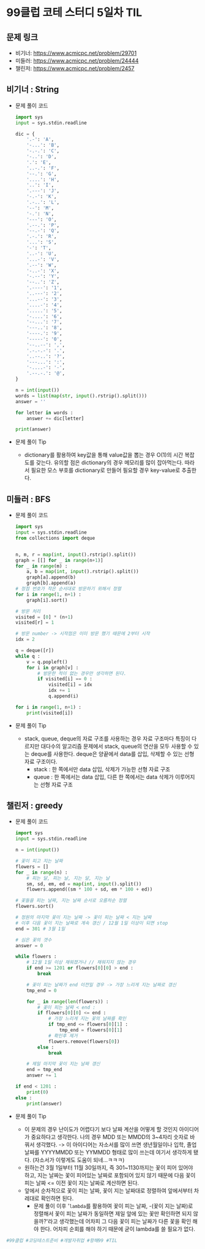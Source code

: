 # 99클럽 코테 스터디 5일차 TIL

## 문제 링크
* 비기너: https://www.acmicpc.net/problem/29701
* 미들러: https://www.acmicpc.net/problem/24444
* 챌린저: https://www.acmicpc.net/problem/2457


## 비기너 : String

* 문제 풀이 코드

    ```python
    import sys
    input = sys.stdin.readline

    dic = {
        '.-': 'A',
        '-...': 'B',
        '-.-.': 'C',
        '-..': 'D',
        '.': 'E',
        '..-.': 'F',
        '--.': 'G',
        '....': 'H',
        '..': 'I',
        '.---': 'J',
        '-.-': 'K',
        '.-..': 'L',
        '--': 'M',
        '-.': 'N',
        '---': 'O',
        '.--.': 'P',
        '--.-': 'Q',
        '.-.': 'R',
        '...': 'S',
        '-': 'T',
        '..-': 'U',
        '...-': 'V',
        '.--': 'W',
        '-..-': 'X',
        '-.--': 'Y',
        '--..': 'Z',
        '.----': '1',
        '..---': '2',
        '...--': '3',
        '....-': '4',
        '.....': '5',
        '-....': '6',
        '--...': '7',
        '---..': '8',
        '----.': '9',
        '-----': '0',
        '--..--': ',',
        '.-.-.-': '.',
        '..--..': '?',
        '---...': ':',
        '-....-': '-',
        '.--.-.': '@',
    }

    n = int(input())
    words = list(map(str, input().rstrip().split()))
    answer = ''

    for letter in words :
        answer += dic[letter]

    print(answer)
    ```

* 문제 풀이 Tip
    * dictionary를 활용하여 key값을 통해 value값을 뽑는 경우 O(1)의 시간 복잡도를 갖는다. 유의할 점은 dictionary의 경우 메모리를 많이 잡아먹는다. 따라서 필요한 모스 부호를 dictionary로 만들어 필요할 경우 key-value로 추출한다.



## 미들러 : BFS

* 문제 풀이 코드

    ```python
    import sys
    input = sys.stdin.readline
    from collections import deque


    n, m, r = map(int, input().rstrip().split())
    graph = [[] for _ in range(n+1)]
    for _ in range(m) :
        a, b = map(int, input().rstrip().split())
        graph[a].append(b)
        graph[b].append(a)
    # 정점 번호가 작은 순서대로 방문하기 위해서 정렬
    for i in range(1, n+1) :
        graph[i].sort()

    # 방문 처리
    visited = [0] * (n+1)
    visited[r] = 1

    # 방문 number -> 시작점은 이미 방문 했기 때문에 2부터 시작
    idx = 2

    q = deque([r])
    while q :
        v = q.popleft()
        for i in graph[v] :
            # 방문한 적이 없는 경우만 생각하면 된다.
            if visited[i] == 0 :
                visited[i] = idx
                idx += 1
                q.append(i)

    for i in range(1, n+1) :
        print(visited[i])
    ```

* 문제 풀이 Tip
    * stack, queue, deque의 자료 구조를 사용하는 경우 자료 구조마다 특징이 다르지만 대다수의 알고리즘 문제에서 stack, queue의 연산을 모두 사용할 수 있는 deque를 사용한다. deque은 양끝에서 data를 삽입, 삭제할 수 있는 선형 자료 구조이다.
        * stack : 한 쪽에서만 data 삽입, 삭제가 가능한 선형 자료 구조
        * queue : 한 쪽에서는 data 삽입, 다른 한 쪽에서는 data 삭제가 이루어지는 선형 자료 구조


## 챌린저 : greedy

* 문제 풀이 코드

    ```python
    import sys
    input = sys.stdin.readline

    n = int(input())

    # 꽃이 피고 지는 날짜
    flowers = []
    for _ in range(n) :
        # 피는 달, 피는 날, 지는 달, 지는 날
        sm, sd, em, ed = map(int, input().split())
        flowers.append((sm * 100 + sd, em * 100 + ed))

    # 꽃들을 피는 날짜, 지는 날짜 순서로 오름차순 정렬
    flowers.sort()

    # 정원의 마지막 꽃이 지는 날짜 -> 꽃이 피는 날짜 < 지는 날짜
    # 이후 다음 꽃이 지는 날짜로 계속 갱신 / 12월 1일 이상이 되면 stop
    end = 301 # 3월 1일

    # 심은 꽃의 갯수
    answer = 0

    while flowers :
        # 12월 1일 이상 채워졌거나 // 채워지지 않는 경우
        if end >= 1201 or flowers[0][0] > end :
            break

        # 꽃이 피는 날짜가 end 이전일 경우 -> 가장 느리게 지는 날짜로 갱신
        tmp_end = 0

        for _ in range(len(flowers)) :
            # 꽃이 피는 날짜 < end :
            if flowers[0][0] <= end :
                # 가장 느리게 지는 꽃의 날짜를 확인
                if tmp_end <= flowers[0][1] :
                    tmp_end = flowers[0][1]
                # 확인후 제거
                flowers.remove(flowers[0])
            else :
                break

        # 제일 마지막 꽃이 지는 날짜 갱신
        end = tmp_end
        answer += 1

    if end < 1201 :
        print(0)
    else :
        print(answer)
    ```

* 문제 풀이 Tip
    * 이 문제의 경우 난이도가 어렵다기 보다 날짜 계산을 어떻게 할 것인지 아이디어가 중요하다고 생각한다. 나의 경우 MDD 또는 MMDD의 3~4자리 숫자로 바꿔서 생각했다. -> 이 아이디어는 자소서를 많이 쓰면 생년월일이나 입학, 졸업 날짜를 YYYYMMDD 또는 YYMMDD 형태로 많이 쓰는데 여기서 생각하게 됐다. (자소서가 이렇게도 도움이 되네...ㅋㅋㅋ)
    * 원하는건 3월 1일부터 11월 30일까지, 즉 301~1130까지는 꽃이 피어 있어야 하고, 지는 날짜는 꽃이 피어있는 날짜로 포함되어 있지 않기 때문에 다음 꽃이 피는 날짜 <= 이전 꽃이 지는 날짜로 계산하면 된다.
    * 앞에서 순차적으로 꽃이 피는 날짜, 꽃이 지는 날짜대로 정렬하여 앞에서부터 차레대로 확인하면 된다.
        * 문제 풀이 이후 '`lambda`를 활용하여 꽃이 피는 날짜, -(꽃이 지는 날짜)로 정렬해서 꽃이 피는 날짜가 동일하면 제일 앞에 있는 꽃만 확인하면 되지 않을까?'라고 생각했는데 어차피 그 다음 꽃이 피는 날짜가 다른 꽃을 확인 해야 한다. 어차피 순회를 해야 하기 때문에 굳이 lambda를 쓸 필요가 없다.



```python
#99클럽 #코딩테스트준비 #개발자취업 #항해99 #TIL
```